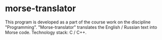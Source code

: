 # morse-translator
This program is developed as a part of the course work on the discipline "Programming".
"Morse-translator" translates the English / Russian text into Morse code.
Technology stack: C / C++.
